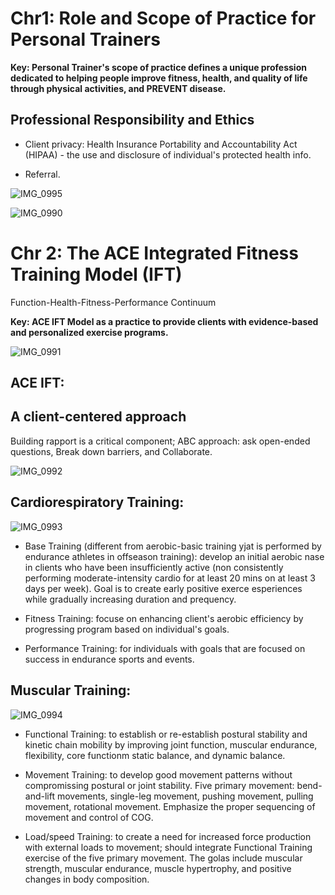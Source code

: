 # Chr1: Role and Scope of Practice for Personal Trainers

**Key: Personal Trainer's scope of practice defines a unique profession dedicated to helping people improve fitness, health, and quality of life through physical activities, and PREVENT disease.**

## Professional Responsibility and Ethics

- Client privacy: Health Insurance Portability and Accountability Act (HIPAA) - the use and disclosure of individual's protected health info.

- Referral.
  
![IMG_0995](https://github.com/Shantang3/ACE-CPT-Notes/assets/25567822/776a92b9-51ec-49e4-8cd2-26126c392f14)

![IMG_0990](https://github.com/Shantang3/ACE-CPT-Notes/assets/25567822/369651f0-b715-4067-b129-7f51f4009f7d)


# Chr 2: The ACE Integrated Fitness Training Model (IFT)

Function-Health-Fitness-Performance Continuum

**Key: ACE IFT Model as a practice to provide clients with evidence-based and personalized exercise programs.**

![IMG_0991](https://github.com/Shantang3/ACE-CPT-Notes/assets/25567822/4b0872fb-9e04-4767-ae42-53134503a6d5)


## ACE IFT: 


## A client-centered approach

Building rapport is a critical component; ABC approach: ask open-ended questions, Break down barriers, and Collaborate. 

![IMG_0992](https://github.com/Shantang3/ACE-CPT-Notes/assets/25567822/a93fa7a3-0361-4d9c-ab47-83f6e52258fb)


## Cardiorespiratory Training: 
   
![IMG_0993](https://github.com/Shantang3/ACE-CPT-Notes/assets/25567822/dceac673-be9b-4090-a94a-9be897447a19)

- Base Training (different from aerobic-basic training yjat is performed by endurance athletes in offseason training): develop an initial aerobic nase in clients who have been insufficiently active (non consistently performing moderate-intensity cardio for at least 20 mins on at least 3 days per week). Goal is to create early positive exerce esperiences while gradually increasing duration and prequency.
  
- Fitness Training: focuse on enhancing client's aerobic efficiency by progressing program based on individual's goals.
  
- Performance Training: for individuals with goals that are focused on success in endurance sports and events.
  

## Muscular Training: 
   
![IMG_0994](https://github.com/Shantang3/ACE-CPT-Notes/assets/25567822/bdea8629-9795-4d0f-b8eb-07a41c78f684)

- Functional Training: to establish or re-establish postural stability and kinetic chain mobility by improving joint function, muscular endurance, flexibility, core functionm static balance, and dynamic balance.
  
- Movement Training: to develop good movement patterns without compromissing postural or joint stability. Five primary movement: bend-and-lift movements, single-leg movement, pushing movement, pulling movement, rotational movement. Emphasize the proper sequencing of movement and control of COG.
  
- Load/speed Training: to create a need for increased force production with external loads to movement; should integrate Functional Training exercise of the five primary movement. The golas include muscular strength, muscular endurance, muscle hypertrophy, and positive changes in body composition. 
